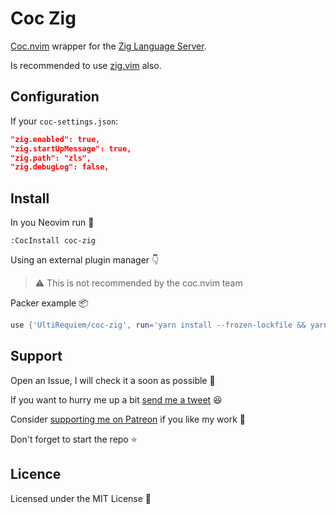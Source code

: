 # Coc Zig

[Coc.nvim](https://github.com/neoclide/coc.nvim) wrapper for the
[Zig Language Server](https://github.com/zigtools/zls).

Is recommended to use [zig.vim](https://github.com/ziglang/zig.vim) also.

## Configuration

If your `coc-settings.json`:

```json
"zig.enabled": true,
"zig.startUpMessage": true,
"zig.path": "zls",
"zig.debugLog": false,
```

## Install

In you Neovim run 🚀

```
:CocInstall coc-zig
```

Using an external plugin manager 👇

> ⚠ This is not recommended by the coc.nvim team

Packer example 📦

```lua
use {'UltiRequiem/coc-zig', run='yarn install --frozen-lockfile && yarn build'}
```

## Support

Open an Issue, I will check it a soon as possible 👀

If you want to hurry me up a bit
[send me a tweet](https://twitter.com/UltiRequiem) 😆

Consider [supporting me on Patreon](https://patreon.com/UltiRequiem) if you like
my work 🙏

Don't forget to start the repo ⭐

## Licence

Licensed under the MIT License 📄
